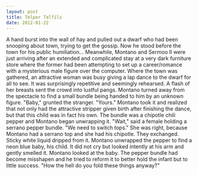 ```yaml
---
layout: post
title: Telper Telfils
date: 2012-01-22
---
```

A hand burst into the wall of hay and pulled out a dwarf who had been
      snooping about town, trying to get the gossip. Now he stood before the town for his public
      humiliation...    Meanwhile, Montano and Sermoo II were just arriving
      after an extended and complicated stay at a very dark furniture store where the former had
      been attempting to set up a career/romance with a mysterious male figure over the
      computer.    Where the town was gathered, an attractive woman was busy
      giving a lap dance to the dwarf for all to see. It was surprisingly repetitive and seemingly
      rehearsed. A flash of her breasts sent the crowd into lustful pangs.    Montano turned away from the spectacle to find a small bundle being handed to him by an
      unknown figure.    "Baby," grunted the stranger. "Yours."    Montano took it and realized that not only had the attractive stripper given
      birth after finishing the dance, but that this child was in fact his own. The bundle was a
      chipotle chili pepper and Montano began unwrapping it.    "Wait," said a
      female holding a serrano pepper bundle. "We need to switch tops." She was right, because
      Montano had a serrano top and she had his chipotle. They exchanged. Sticky white liquid
      dripped from it.    Montano unwrapped the pepper to find a neon blue baby,
      his child. It did not cry but looked intently at his arm and gently smelled it. Montano looked
      at the baby. The pepper bundle had become misshapen and he tried to reform it to better hold
      the infant but to little success. "How the hell do you fold these things anyway?"